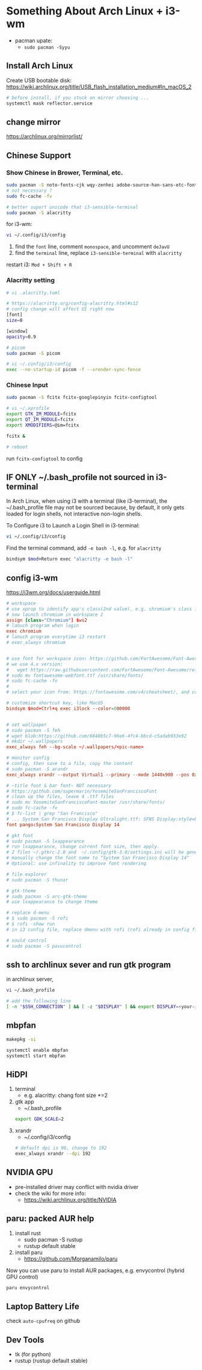 
# Something About Arch Linux + i3-wm

- pacman upate: 
    - `sudo pacman -Syyu`


## Install Arch Linux

Create USB bootable disk: https://wiki.archlinux.org/title/USB_flash_installation_medium#In_macOS_2

```bash
# before install, if you stuck on mirror choosing ...
systemctl mask reflector.service
```

## change mirror

https://archlinux.org/mirrorlist/


## Chinese Support


### Show Chinese in Brower, Terminal, etc.

```bash
sudo pacman -S noto-fonts-cjk wqy-zenhei adobe-source-han-sans-otc-fonts
# not necessary ?
sudo fc-cache -fv

# better suport unicode that i3-sensible-terminal
sudo pacman -S alacritty
```


for i3-wm:

```bash
vi ~/.config/i3/config
```

1. find the `font` line, comment `monospace`, and uncomment `deJavU`
2. find the `terminal` line, replace `i3-sensible-terminal` with `alacritty`

restart i3:  `Mod + Shift + R`

### Alacritty setting

```bash
# vi .alacritty.toml

# https://alacritty.org/config-alacritty.html#s12
# config change will affect UI right now
[font]
size=8

[window]
opacity=0.9
```

```bash
# picom
sudo pacman -S picom

# vi ~/.config/i3/config
exec --no-startup-id picom -f --xrender-sync-fence
```


### Chinese Input

```bash
sudo pacman -S fcitx fcitx-googlepinyin fcitx-configtool
```

```bash
# vi ~/.xprofile
export GTK_IM_MODULE=fcitx
export QT_IM_MODULE=fcitx
export XMODIFIERS=@im=fcitx

fcitx &

# reboot
```

run `fcitx-configtool` to config


## IF ONLY ~/.bash_profile  not sourced in i3-terminal

In Arch Linux, when using i3 with a terminal (like i3-terminal), the ~/.bash_profile file may not be sourced because, by default, it only gets loaded for login shells, not interactive non-login shells.


To Configure i3 to Launch a Login Shell in i3-terminal:

```bash
vi ~/.config/i3/config
```

Find the terminal command, add `-e bash -l`, e.g. for `alacritty`

```bash
bindsym $mod+Return exec "alacritty -e bash -l"
```

## config i3-wm

https://i3wm.org/docs/userguide.html

```conf
# workspace
# use xprop to identify app's class(2nd value), e.g. chromium's class is Chromium
# now launch chromium in workspace 2
assign [class="Chromium"] $ws2
# lanuch program when login
exec chromium
# lanuch program everytime i3 restart
# exec_always chromium


# use font for workspace icon: https://github.com/FortAwesome/Font-Awesome, download the web version, find the .ttf font file
# we use 4.x version: 
#   wget https://raw.githubusercontent.com/FortAwesome/Font-Awesome/refs/heads/4.x/fonts/fontawesome-webfont.ttf
# sudo mv fontawesome-webfont.ttf /usr/share/fonts/
# sudo fc-cache -fv
#
# select your icon from: https://fontawesome.com/v4/cheatsheet/, and copy to $ws identifier

# customize shortcut key, like MacOS
bindsym $mod+Ctrl+q exec i3lock --color=000000


# set wallpaper
# sudo pacman -S feh
# wget blob:https://github.com/6848b5c7-96e6-4fc4-bbcd-c5adab933e92
# mkdir ~/.wallpapers
exec_always feh --bg-scale ~/.wallpapers/<pic-name>

# monitor config
# config, then save to a file, copy the content
# sudo pacman -S arandr
exec_always xrandr --output Virtual1 --primary --mode 1440x900 --pos 0x0 --rotate normal --output Virtual2 --off --output Virtual3 --off --output Virtual4 --off --output Virtual5 --off --output Virtual6 --off --output Virtual7 --off --output Virtual8 --off

# ~title font & bar font~ NOT necessary
# https://github.com/supermarin/YosemiteSanFranciscoFont
# clean up the files, leave 4 .ttf files
# sudo mv YosemiteSanFranciscoFont-master /usr/share/fonts/
# sudo fc-cache -fv
# $ fc-list | grep "San Francisco"
# ... System San Francisco Display Ultralight.ttf: SFNS Display:style=UltraLight
font pango:System San Francisco Display 14

# gkt font
# sudo pacman -S lxappearance
# run lxappearance, change current font size, then apply. 
# 2 files ~/.gtkrc-2.0 and  ~/.config/gtk-3.0/settings.ini will be generated
# manually change the font name to "System San Francisco Display 14"
# Optional: use infinality to improve font rendering

# file explorer
# sudo pacman -S thunar

# gtk-theme
# sudo pacman -S arc-gtk-theme
# use lxappearance to change theme

# replace d-menu
# $ sudo pacman -S rofi
# $ rofi -show run
# in i3 config file, replace dmenu with rofi (rofi already in config file, just uncomment it)

# sould control
# sudo pacman -S pavucontrol
```

## ssh to archlinux sever and run gtk program

in archlinux server,  

```bash
vi ~/.bash_profile

# add the following line
[ -n "$SSH_CONNECTION" ] && [ -z "$DISPLAY" ] && export DISPLAY=<your-ip:disp_num>
```


## mbpfan

```bash
makepkg -si

systemctl enable mbpfan
systemctl start mbpfan
```

## HiDPI

1. terminal
    - e.g. alacritty: chang font size *=2
2. gtk app
    - ~/.bash_profile
    ```bash
    export GDK_SCALE=2
    ```
3. xrandr
    - ~/.config/i3/config
    ```bash
    # default dpi is 96, change to 192
    exec_always xrandr --dpi 192
    ```

## NVIDIA GPU

- pre-installed driver may conflict with nvidia driver
- check the wiki for more info:
    - https://wiki.archlinux.org/title/NVIDIA

## paru:  packed AUR help

1. install rust
    - sudo pacman -S rustup
    - rustup default stable
2. install paru
    - https://github.com/Morganamilo/paru


Now you can use paru to install AUR packages, e.g. envycontrol (hybrid GPU control)

```bash
paru envycontrol
```


## Laptop Battery Life

check `auto-cpufreq` on github


## Dev Tools

- tk (for python)
- rustup (rustup default stable)





